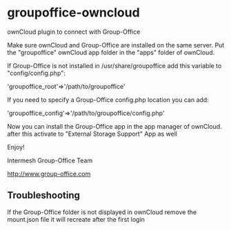 # groupoffice-owncloud

ownCloud plugin to connect with Group-Office


Make sure ownCloud and Group-Office are installed on the same server.
Put the "groupoffice" ownCloud app folder in the "apps" folder of ownCloud.

If Group-Office is not installed in /usr/share/groupoffice add this variable to
"config/config.php":

'groupoffice_root'=>'/path/to/groupoffice'


If you need to specify a Group-Office config.php location you can add:

'groupoffice_config'=>'/path/to/groupoffice/config.php'

Now you can install the Group-Office app in the app manager of ownCloud.
after this activate to "External Storage Support" App as well

Enjoy!

Intermesh Group-Office Team

http://www.group-office.com

## Troubleshooting

If the Group-Office folder is not displayed in ownCloud remove the mount.json file
it will recreate after the first login


